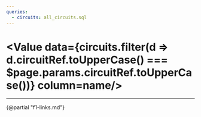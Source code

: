```yaml
---
queries:
  - circuits: all_circuits.sql
---
```


# <Value data={circuits.filter(d => d.circuitRef.toUpperCase() === $page.params.circuitRef.toUpperCase())} column=name/>

<DataTable data="{circuits.filter(d => d.circuitRef.toUpperCase() === $page.params.circuitRef.toUpperCase())}">
    <Column id="name" title="Name" />
    <Column id="location" title="Location" />
    <Column id="country" title="Country" />
    <Column id="url" title="Wikipedia" contentType="link" openInNewTab="true" />
</DataTable>

---

{@partial "f1-links.md"}
